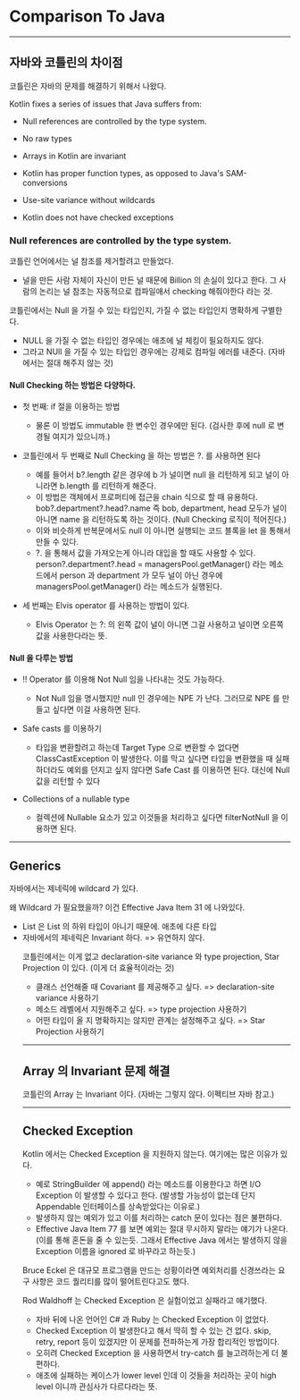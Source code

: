 # Comparison To Java

***

## 자바와 코틀린의 차이점

코틀린은 자바의 문제를 해결하기 위해서 나왔다. 

Kotlin fixes a series of issues that Java suffers from:

- Null references are controlled by the type system.

- No raw types

- Arrays in Kotlin are invariant

- Kotlin has proper function types, as opposed to Java's SAM-conversions

- Use-site variance without wildcards

- Kotlin does not have checked exceptions

### Null references are controlled by the type system.

코틀린 언어에서는 널 참조를 제거할려고 만들었다.
- 널을 만든 사람 자체이 자신이 만든 널 때문에 Billion 의 손실이 있다고 한다. 그 사람의 논리는 널 참조는 자동적으로 컴파일애서 checking 해줘야한다 라는 것.

코틀린에서는 Null 을 가질 수 있는 타입인지, 가질 수 없는 타입인지 명확하게 구별한다.
- NULL 을 가질 수 없는 타입인 경우에는 애초에 널 체킹이 필요하지도 않다.
- 그라고 NUll 을 가질 수 있는 타입인 경우에는 강제로 컴파일 에러를 내준다. (자바에서는 절대 해주지 않는 것)

#### Null Checking 하는 방법은 다양하다.
- 첫 번째: if 절을 이용하는 방법 
  - 물론 이 방법도 immutable 한 변수인 경우에만 된다. (검사한 후에 null 로 변경될 여지가 있으니까.)

- 코틀린에서 두 번째로 Null Checking 을 하는 방법은 ?. 를 사용하면 된다
  - 예를 들어서 b?.length 같은 경우에 b 가 널이면 null 을 리턴하게 되고 널이 아니라면 b.length 를 리턴하게 해준다.
  - 이 방법은 객체에서 프로퍼티에 접근을 chain 식으로 할 때 유용하다. bob?.department?.head?.name 즉 bob, department, head 모두가 널이 아니면 name 을 리턴하도록 하는 것이다. (Null Checking 로직이 적어진다.)
  - 이와 비슷하게 반복문에서도 null 이 아니면 실행되는 코드 블록을 let 을 통해서 만들 수 있다.
  - ?. 을 통해서 값을 가져오는게 아니라 대입을 할 때도 사용할 수 있다. person?.department?.head = managersPool.getManager() 라는 메소드에서 person 과 department 가 모두 널이 아닌 경우에 managersPool.getManager() 라는 메소드가 실행된다.

- 세 번째는 Elvis operator 를 사용하는 방법이 있다. 
  - Elvis Operator 는 ?: 의 왼쪽 값이 널이 아니면 그걸 사용하고 널이면 오른쪽 값을 사용한다라는 뜻.

#### Null 을 다루는 방법 

- !! Operator 를 이용해 Not Null 임을 나타내는 것도 가능하다.
  - Not Null 임을 명시했지만 null 인 경우에는 NPE 가 난다. 그러므로 NPE 를 만들고 싶다면 이걸 사용하면 된다.
  
- Safe casts 를 이용하기 
  - 타입을 변환할려고 하는데 Target Type 으로 변환할 수 없다면 ClassCastException 이 발생한다. 이를 막고 싶다면 타입을 변환했을 때 실패하더라도 예외를 던지고 싶지 않다면 Safe Cast 를 이용하면 된다. 대신에 Null 값을 리턴할 수 있다

- Collections of a nullable type
  - 컬렉션에 Nullable 요소가 있고 이것들을 처리하고 싶다면 filterNotNull 을 이용하면 된다.

***

## Generics

자바에서는 제네릭에 wildcard 가 있다. 

왜 Wildcard 가 필요했을까? 이건 Effective Java Item 31 에 나와있다.

- List<String> 은 List<Object> 의 하위 타입이 아니기 때문에. 애초에 다른 타입 
- 자바에서의 제네릭은 Invariant 하다. => 유연하지 않다. 

코틀린에서는 이게 없고 declaration-site variance 와 type projection, Star Projection 이 있다. (이게 더 효율적이라는 것)
- 클래스 선언해줄 때 Covariant 를 제공해주고 싶다. => declaration-site variance 사용하기
- 메소드 레벨에서 지원해주고 싶다. => type projection 사용하기
- 어떤 타입이 올 지 명확하지는 않지만 관계는 설정해주고 싶다. => Star Projection 사용하기 

***

## Array 의 Invariant 문제 해결

코틀린의 Array 는 Invariant 이다. (자바는 그렇지 않다. 이펙티브 자바 참고.)

***

## Checked Exception 

Kotlin 에서는 Checked Exception 을 지원하지 않는다. 여기에는 많은 이유가 있다.

- 예로 StringBuilder 에 append() 라는 메소드를 이용한다고 하면 I/O Exception 이 발생할 수 있다고 한다. (발생할 가능성이 없는데 단지 Appendable 인터페이스를 상속받았다는 이유로.)
- 발생하지 않는 예외가 있고 이를 처리하는 catch 문이 있다는 점은 불편하다.
- Effective Java Item 77 를 보면 예외는 절대 무시하지 말라는 얘기가 나온다. (이를 통해 혼돈을 줄 수 있는듯. 그래서 Effective Java 에서는 발생하지 않을 Exception 이름을 ignored 로 바꾸라고 하는듯.)

Bruce Eckel 은 대규모 프로그램을 만드는 상황이라면 예외처리를 신경쓰라는 요구 사항은 코드 퀄리티를 많이 떨어트린다고도 했다.

Rod Waldhoff 는 Checked Exception 은 실험이었고 실패라고 얘기했다.
- 자바 뒤에 나온 언어인 C# 과 Ruby 는 Checked Exception 이 없었다.
- Checked Exception 이 발생한다고 해서 딱히 할 수 있는 건 없다. skip, retry, report 등이 있겠지만 이 문제를 전파하는게 가장 합리적인 방법이다.
- 오히려 Checked Exception 을 사용하면서 try-catch 를 늘고려하는게 더 불편하다.
- 애초에 실패하는 케이스가 lower level 인데 이 것들을 처리하는 곳이 high level 이니까 관심사가 다르다라는 뜻.




